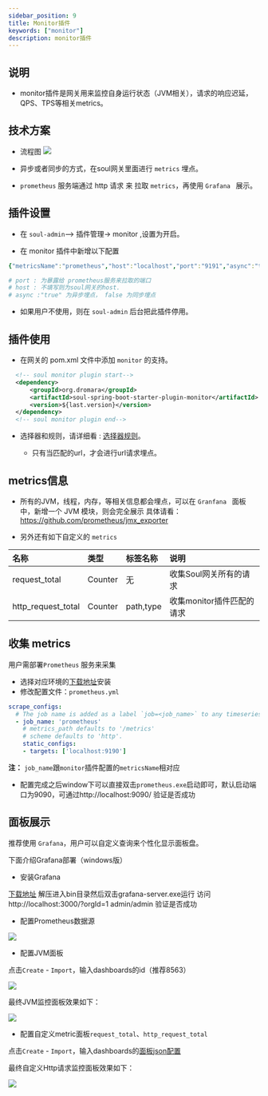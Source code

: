 ```yaml
---
sidebar_position: 9
title: Monitor插件
keywords: ["monitor"]
description: monitor插件
---
```


## 说明

* monitor插件是网关用来监控自身运行状态（JVM相关），请求的响应迟延，QPS、TPS等相关metrics。

## 技术方案

* 流程图 
    ![](https://yu199195.github.io/images/soul/soul-metrics.png)

* 异步或者同步的方式，在soul网关里面进行 `metrics` 埋点。

* `prometheus` 服务端通过 http 请求 来 拉取  `metrics`，再使用 `Grafana ` 展示。

## 插件设置

* 在 `soul-admin`--> 插件管理-> monitor ,设置为开启。

* 在 monitor 插件中新增以下配置

```yaml
{"metricsName":"prometheus","host":"localhost","port":"9191","async":"true"}

# port : 为暴露给 prometheus服务来拉取的端口
# host : 不填写则为soul网关的host.
# async :"true" 为异步埋点， false 为同步埋点
```

* 如果用户不使用，则在 `soul-admin` 后台把此插件停用。

## 插件使用

* 在网关的 pom.xml 文件中添加 `monitor` 的支持。

```xml
  <!-- soul monitor plugin start-->
  <dependency>
      <groupId>org.dromara</groupId>
      <artifactId>soul-spring-boot-starter-plugin-monitor</artifactId>
      <version>${last.version}</version>
  </dependency>
  <!-- soul monitor plugin end-->
``` 
* 选择器和规则，请详细看 : [选择器规则](../admin/selector-and-rule)。
   
   * 只有当匹配的url，才会进行url请求埋点。

## metrics信息

* 所有的JVM，线程，内存，等相关信息都会埋点，可以在 `Granfana ` 面板中，新增一个 JVM 模块，则会完全展示 具体请看：https://github.com/prometheus/jmx_exporter

* 另外还有如下自定义的 `metrics` 

| 名称                      | 类型                  |标签名称       | 说明                  |
|:------------------------ |:--------------------- |:-------------|:-------------------- |
|request_total             |Counter                | 无           |收集Soul网关所有的请求 |
|http_request_total        |Counter                 | path,type    |收集monitor插件匹配的请求| 

## 收集 metrics

用户需部署`Prometheus` 服务来采集

* 选择对应环境的[下载地址](https://prometheus.io/download/)安装
* 修改配置文件：`prometheus.yml`

 ```yaml
 scrape_configs:
   # The job name is added as a label `job=<job_name>` to any timeseries scraped from this config.
   - job_name: 'prometheus'
     # metrics_path defaults to '/metrics'
     # scheme defaults to 'http'.
     static_configs:
     - targets: ['localhost:9190']
 ```
**注：** `job_name`跟`monitor`插件配置的`metricsName`相对应

* 配置完成之后window下可以直接双击`prometheus.exe`启动即可，默认启动端口为9090，可通过http://localhost:9090/ 验证是否成功

## 面板展示

推荐使用 `Grafana`，用户可以自定义查询来个性化显示面板盘。

下面介绍Grafana部署（windows版）

* 安装Grafana

[下载地址](https://dl.grafana.com/oss/release/grafana-7.4.2.windows-amd64.zip) 解压进入bin目录然后双击grafana-server.exe运行 访问http://localhost:3000/?orgId=1 admin/admin 验证是否成功

* 配置Prometheus数据源

![](/img/soul/monitor/prometheus-datasource.png)

* 配置JVM面板

点击`Create` - `Import`，输入dashboards的id（推荐8563）

![](/img/soul/monitor/jvm-import.png)

最终JVM监控面板效果如下：

![](/img/soul/monitor/jvm.png)

* 配置自定义metric面板`request_total`、`http_request_total`

点击`Create` - `Import`，输入dashboards的[面板json配置](https://shenyu.apache.org/img/shenyu/monitor/request_metric_dashboard.json)

最终自定义Http请求监控面板效果如下：

![](/img/soul/monitor/request-metric.png)



